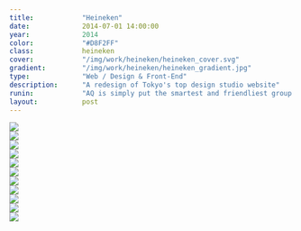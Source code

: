 ```yaml
---
title:            "Heineken"
date:             2014-07-01 14:00:00
year:             2014
color:            "#D8F2FF"
class:            heineken
cover:            "/img/work/heineken/heineken_cover.svg"
gradient:         "/img/work/heineken/heineken_gradient.jpg"
type:             "Web / Design & Front-End"
description:      "A redesign of Tokyo's top design studio website"
runin:            "AQ is simply put the smartest and friendliest group of international designers you'll ever find in Tokyo. Their portfolio covers the whole spectrum of design activities from User Research to Product Design.<br/><br/>During the 4 years I spent with that team, I was involved in redesigning and recoding some of the key pages of their website. I had a great time especially working with the amazingly talented <a class='hint' href='https://www.instagram.com/tatsushi_eto/'>Tatsushi Eto</a> who made beautiful illustration work for us."
layout:           post
---
```


<div class="post-content-grid">
  <div class="post-content-column column-1">
    <img class="post-content-screen desktop" src="{{ site.baseurl }}/img/work/heineken/heineken_1.jpg" />
  </div>
</div>
<div class="post-content-grid">
  <div class="post-content-column column-1">
    <img class="post-content-screen desktop" src="{{ site.baseurl }}/img/work/heineken/heineken_2.jpg" />
  </div>
</div>
<div class="post-content-grid">
  <div class="post-content-column column-1">
    <img class="post-content-screen desktop" src="{{ site.baseurl }}/img/work/heineken/heineken_3.jpg" />
  </div>
</div>
<div class="post-content-grid">
  <div class="post-content-column column-1">
    <img class="post-content-screen desktop" src="{{ site.baseurl }}/img/work/heineken/heineken_4.jpg" />
  </div>
</div>
<div class="post-content-grid">
  <div class="post-content-column column-1">
    <img class="post-content-screen desktop" src="{{ site.baseurl }}/img/work/heineken/heineken_5.jpg" />
  </div>
</div>
<div class="post-content-grid">
  <div class="post-content-column column-1">
    <img class="post-content-screen desktop" src="{{ site.baseurl }}/img/work/heineken/heineken_6.jpg" />
  </div>
</div>
<div class="post-content-grid">
  <div class="post-content-column column-1">
    <img class="post-content-screen desktop" src="{{ site.baseurl }}/img/work/heineken/heineken_7.jpg" />
  </div>
</div>
<div class="post-content-grid">
  <div class="post-content-column column-1">
    <img class="post-content-screen desktop" src="{{ site.baseurl }}/img/work/heineken/heineken_8.jpg" />
  </div>
</div>
<div class="post-content-grid">
  <div class="post-content-column column-1">
    <img class="post-content-screen desktop" src="{{ site.baseurl }}/img/work/heineken/heineken_9.jpg" />
  </div>
</div>
<div class="post-content-grid">
  <div class="post-content-column column-1">
    <img class="post-content-screen desktop" src="{{ site.baseurl }}/img/work/heineken/heineken_10.jpg" />
  </div>
</div>
<div class="post-content-grid">
  <div class="post-content-column column-1">
    <img class="post-content-screen desktop" src="{{ site.baseurl }}/img/work/heineken/heineken_11.jpg" />
  </div>
</div>
